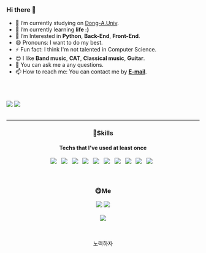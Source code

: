 ### Hi there 👋

- 🔭 I’m currently studying on [Dong-A.Univ](donga.ac.kr).
- 🌱 I’m currently learning **life :)**
- 🤨 I’m Interested in **Python**, **Back-End**, **Front-End**.
- 😄 Pronouns: I want to do my best.
- ⚡ Fun fact: I think I'm not talented in Computer Science.
- 😍 I like **Band music**, **CAT**, **Classical music**, **Guitar**.
- 💬 You can ask me a any questions.
- 📫 How to reach me: You can contact me by **[E-mail](mailto:moomin.dev@icloud.com)**.
<br/>
<br/>
<!--<a href="버튼을 눌렀을 때 이동할 링크" target="_blank"><img src="https://img.shields.io/badge/뱃지레이블-배경색?style=뱃지모양&logo=로고&logoColor=로고색상"/></a>-->

<img src="https://github-readme-stats.vercel.app/api?username=98moomin&hide=stars&show_icons=true&count_private=true&line_height=24"> <img src="https://github-readme-stats.vercel.app/api/top-langs/?username=98moomin&layout=compact&langs_count=8&card_width=250">
<br/>
<br/>

***

### <div align=center>💪Skills</div>
#### <div align=center>Techs that I've used at least once</div>
<div align=center>
  <img src="https://img.shields.io/badge/C-00599C?style=flat-square&logo=c&logoColor=white"/> &nbsp
  <img src="https://img.shields.io/badge/C++-00599C?style=flat-square&logo=c%2B%2B&logoColor=white"/> &nbsp
  <img src="https://img.shields.io/badge/Python-3766AB?style=flat-square&logo=python&logoColor=white"/> &nbsp
  <img src="https://img.shields.io/badge/HTML5-E34F26?style=flat-square&logo=HTML5&logoColor=white"/> &nbsp
  <img src="https://img.shields.io/badge/CSS3-1572B6?style=flat-square&logo=CSS3&logoColor=white"/> &nbsp
  <img src="https://img.shields.io/badge/JavaScript-F7DF1E?style=flat-square&logo=JavaScript&logoColor=white"/> &nbsp
  <img src="https://img.shields.io/badge/JQuery-000000?style=flat-square&logo=Jquery&logoColor=0968AC"/> &nbsp
  <img src="https://img.shields.io/badge/Node.js-339933?style=flat-square&logo=Node.js&logoColor=white"/> &nbsp
  <img src="https://img.shields.io/badge/MongoDB-47A248?style=flat-square&logo=MongoDB&logoColor=white"/> &nbsp 
  <img src="https://img.shields.io/badge/Electron-2A2D38?style=flat-square&logo=Electron&logoColor=9CE6F4"/> &nbsp
</div>
<br/>
<br/>

### <div align=center>😋Me</div>
<div align=center>
  <a href="https://www.instagram.com/msnswoe/" target="_blank"><img src="https://img.shields.io/badge/msnswoe-FF3399?style=flat-square&logo=instagram&logoColor=white"/></a>
  <img src="https://img.shields.io/badge/moomin9805@gmail.com-DC5B4E?style=flat-square&logo=Gmail&logoColor=white"/></a>
</div>
<br/>
<div align=center>
  <a href="https://github.com/98moomin" target="_blank"><img src="https://hits.seeyoufarm.com/api/count/incr/badge.svg?url=https%3A%2F%2Fgithub.com%2F98moomin&count_bg=%23000000&title_bg=%23FFCD61&icon=verizon.svg&icon_color=%23FF0000&title=HITS&edge_flat=true"/></a>
</div>
<br/>
<br/>

<p align=center>노력하자</p>
